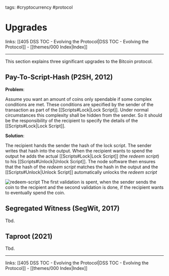 tags: #cryptocurrency #protocol

# Upgrades

links: [[405 DSS TOC - Evolving the Protocol|DSS TOC - Evolving the Protocol]] - [[themes/000 Index|Index]]

---

This section explains three significant upgrades to the Bitcoin protocol.

## Pay-To-Script-Hash (P2SH, 2012)

**Problem**:

Assume you want an amount of coins only spendable if some complex conditions are met. These conditions are specified by the sender of the transaction as part of the [[Scripts#Lock|Lock Script]]. Under normal circumstances this complexity shall be hidden from the sender. So it should be the responsibility of the recipient to specify the details of the [[Scripts#Lock|Lock Script]].

**Solution**:

The recipient hands the sender the hash of the lock script. The sender writes that hash into the output. When the recipient wants to spend the output he adds the actual [[Scripts#Lock|Lock Script]] (the *redeem script*) to his [[Scripts#Unlock|Unlock Script]]. The node software then ensures that the hash of the *redeem script* matches the hash in the output and the [[Scripts#Unlock|Unlock Script]] automatically unlocks the *redeem script*

![redeem-script](redeem_script.png)
The first validation is spent, when the sender sends the coin to the recipient and the second validation is done, if the recipient wants to eventually spend the coin.

## Segregated Witness (SegWit, 2017)

Tbd.

## Taproot (2021)

Tbd.

---
links: [[405 DSS TOC - Evolving the Protocol|DSS TOC - Evolving the Protocol]] - [[themes/000 Index|Index]]